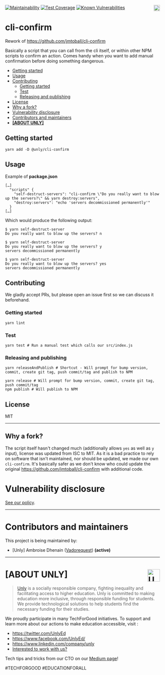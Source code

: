 <a href="https://unly.org"><img src="https://storage.googleapis.com/unly/images/ICON_UNLY.png" align="right" height="20" alt="Unly logo" title="Unly logo" /></a>
[![Maintainability](https://api.codeclimate.com/v1/badges/b87c1ab24b38d7fd826d/maintainability)](https://codeclimate.com/github/UnlyEd/cli-confirm/maintainability)
[![Test Coverage](https://api.codeclimate.com/v1/badges/b87c1ab24b38d7fd826d/test_coverage)](https://codeclimate.com/github/UnlyEd/cli-confirm/test_coverage)
[![Known Vulnerabilities](https://snyk.io/test/github/UnlyEd/cli-confirm/badge.svg?targetFile=package.json)](https://snyk.io/test/github/UnlyEd/cli-confirm?targetFile=package.json)

# cli-confirm

Rework of https://github.com/jmtoball/cli-confirm

Basically a script that you can call from the cli itself, or within other NPM scripts to confirm an action.
Comes handy when you want to add manual confirmation before doing something dangerous.

<!-- toc -->

- [Getting started](#getting-started)
- [Usage](#usage)
- [Contributing](#contributing)
  * [Getting started](#getting-started-1)
  * [Test](#test)
  * [Releasing and publishing](#releasing-and-publishing)
- [License](#license)
- [Why a fork?](#why-a-fork)
- [Vulnerability disclosure](#vulnerability-disclosure)
- [Contributors and maintainers](#contributors-and-maintainers)
- [**[ABOUT UNLY]**](#about-unly-)


<!-- tocstop -->

## Getting started

`yarn add -D @unly/cli-confirm`

## Usage

Example of **package.json**
```
[…]
  "scripts" {
    "self-destruct-servers": "cli-confirm \"Do you really want to blow up the servers?\" && yarn destroy:servers",
    "destroy:servers": "echo 'servers decommissioned permanently'"
  }
[…]
```

Which would produce the following output:
```
$ yarn self-destruct-server
Do you really want to blow up the servers? n

$ yarn self-destruct-server
Do you really want to blow up the servers? y
servers decommissioned permanently

$ yarn self-destruct-server
Do you really want to blow up the servers? yes
servers decommissioned permanently
```

## Contributing

We gladly accept PRs, but please open an issue first so we can discuss it beforehand.

### Getting started

```
yarn lint
```

### Test

```
yarn test # Run a manual test which calls our src/index.js
```

### Releasing and publishing

```
yarn releaseAndPublish # Shortcut - Will prompt for bump version, commit, create git tag, push commit/tag and publish to NPM

yarn release # Will prompt for bump version, commit, create git tag, push commit/tag
npm publish # Will publish to NPM
```

## License

MIT

---
## Why a fork?

The script itself hasn't changed much (additionally allows `yes` as well as `y` input), license was updated from ISC to MIT.
As it is a bad practice to rely on software that isn't maintained, nor should be updated, we made our own `cli-confirm`.
It's basically safer as we don't know who could update the original https://github.com/jmtoball/cli-confirm with additional code.

# Vulnerability disclosure

[See our policy](https://github.com/UnlyEd/Unly).

---

# Contributors and maintainers

This project is being maintained by:
- [Unly] Ambroise Dhenain ([Vadorequest](https://github.com/vadorequest)) **(active)**

---

# **[ABOUT UNLY]** <a href="https://unly.org"><img src="https://storage.googleapis.com/unly/images/ICON_UNLY.png" height="40" align="right" alt="Unly logo" title="Unly logo" /></a>

> [Unly](https://unly.org) is a socially responsible company, fighting inequality and facilitating access to higher education. 
> Unly is committed to making education more inclusive, through responsible funding for students. 
We provide technological solutions to help students find the necessary funding for their studies. 

We proudly participate in many TechForGood initiatives. To support and learn more about our actions to make education accessible, visit : 
- https://twitter.com/UnlyEd
- https://www.facebook.com/UnlyEd/
- https://www.linkedin.com/company/unly
- [Interested to work with us?](https://jobs.zenploy.io/unly/about)

Tech tips and tricks from our CTO on our [Medium page](https://medium.com/unly-org/tech/home)!

#TECHFORGOOD #EDUCATIONFORALL
